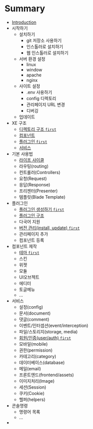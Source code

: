 # Summary

* [Introduction](README.md)
* 시작하기
   * 설치하기
     * git 저장소 사용하기
     * 인스톨러로 설치하기
     * 웹 인스톨러로 설치하기
   * 서버 환경 설정
     * linux
     * window
     * apache
     * nginx
   * 사이트 설정
     * .env 사용하기
     * config 디렉토리
     * 관리페이지 URL 변경
     * 디버깅
   * 업데이트
* XE 구조
   * [디렉토리 구조 `first`](structure.md)
   * [컴포넌트](components.md)
   * [플러그인 `first`](plugin.md)
   * [서비스](service.md)
* 기본 사용법
   * [라이프 사이클](lifecycle.md)
   * 라우팅(routing)
   * 컨트롤러(Controllers)
   * 요청(Request)
   * 응답(Response)
   * 프리젠터(Presenter)
   * 템플릿(Blade Template)
* 플러그인
   * [플러그인 생성하기 `first`](plugin-generation.md)
   * [플러그인 구조](plugin-structure.md)
   * 다국어 지원
   * [버전 관리(install, update) `first`](plugin-versions.md)
   * 관리페이지 추가
   * 컴포넌트 등록
* 컴포넌트 제작
   * [테마 `first`](component-theme.md)
   * 스킨
   * 위젯
   * 모듈
   * UI오브젝트
   * 에디터
   * 토글메뉴
   * ...
* 서비스
   * 설정(config)
   * 문서(document)
   * 댓글(comment)
   * 이벤트/인터셉션(event/interception)
   * 파일/스토리지(storage, media)
   * [회원/인증(user/auth) `first`](user.md)
   * 모바일(mobile)
   * 권한(permission)
   * 카테고리(category)
   * 데이터베이스(database)
   * 메일(email)
   * 프론트엔드(frontend/assets)
   * 이미지처리(Image)
   * 세션(Session)
   * 쿠키(Cookie)
   * 헬퍼(helpers)
* 콘솔명령
   * 명령어 목록
   * ...
* 